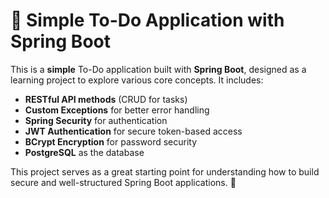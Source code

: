 # 📝 Simple To-Do Application with Spring Boot  

This is a **simple** To-Do application built with **Spring Boot**, designed as a learning project to explore various core concepts. It includes:  

- **RESTful API methods** (CRUD for tasks)  
- **Custom Exceptions** for better error handling  
- **Spring Security** for authentication  
- **JWT Authentication** for secure token-based access  
- **BCrypt Encryption** for password security  
- **PostgreSQL** as the database  

This project serves as a great starting point for understanding how to build secure and well-structured Spring Boot applications. 🚀
